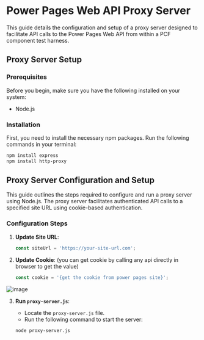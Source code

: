 # Power Pages Web API Proxy Server

This guide details the configuration and setup of a proxy server designed to facilitate API calls to the Power Pages Web API from within a PCF component test harness.

## Proxy Server Setup

### Prerequisites

Before you begin, make sure you have the following installed on your system:

- Node.js

### Installation

First, you need to install the necessary npm packages. Run the following commands in your terminal:

```sh
npm install express
npm install http-proxy
```

## Proxy Server Configuration and Setup

This guide outlines the steps required to configure and run a proxy server using Node.js. The proxy server facilitates authenticated API calls to a specified site URL using cookie-based authentication.

### Configuration Steps

1. **Update Site URL**:

   ```javascript
   const siteUrl = 'https://your-site-url.com';
   ```

2. **Update Cookie**: (you can get cookie by calling any api directly in browser to get the value)

   ```javascript
   const cookie = '{get the cookie from power pages site}';
   ```

![image](https://github.com/Munendra7/Power-Platform/assets/89851958/a5fd18cc-2163-4ab8-9264-6698ec4f1f77)

3. **Run `proxy-server.js`**:
   - Locate the `proxy-server.js` file.
   - Run the following command to start the server:

   ```sh
   node proxy-server.js
   ```
